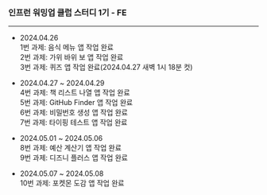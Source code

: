 ### 인프런 워밍업 클럽 스터디 1기 - FE

---

- 2024.04.26   
1번 과제: 음식 메뉴 앱 작업 완료   
2번 과제: 가위 바위 보 앱 작업 완료   
3번 과제: 퀴즈 앱 작업 완료(2024.04.27 새벽 1시 18분 컷)   

- 2024.04.27 ~ 2024.04.29   
4번 과제: 책 리스트 나열 앱 작업 완료  
5번 과제: GitHub Finder 앱 작업 완료  
6번 과제: 비밀번호 생성 앱 작업 완료  
7번 과제: 타이핑 테스트 앱 작업 완료

- 2024.05.01 ~ 2024.05.06   
8번 과제: 예산 계산기 앱 작업 완료   
9번 과제: 디즈니 플러스 앱 작업 완료   

- 2024.05.07 ~ 2024.05.08   
10번 과제: 포켓몬 도감 앱 작업 완료
